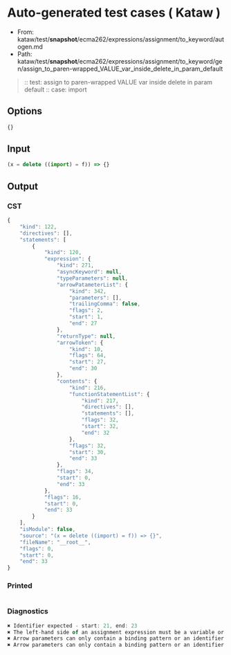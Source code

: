 # Auto-generated test cases ( Kataw )
- From: kataw/test/__snapshot__/ecma262/expressions/assignment/to_keyword/autogen.md
- Path: kataw/test/__snapshot__/ecma262/expressions/assignment/to_keyword/gen/assign_to_paren-wrapped_VALUE_var_inside_delete_in_param_default
> :: test: assign to paren-wrapped VALUE var inside delete in param default
> :: case: import
## Options

`````js
{}
`````
## Input

`````js
(x = delete ((import) = f)) => {}
`````
## Output

### CST

```javascript
{
    "kind": 122,
    "directives": [],
    "statements": [
        {
            "kind": 120,
            "expression": {
                "kind": 271,
                "asyncKeyword": null,
                "typeParameters": null,
                "arrowPatameterList": {
                    "kind": 342,
                    "parameters": [],
                    "trailingComma": false,
                    "flags": 2,
                    "start": 1,
                    "end": 27
                },
                "returnType": null,
                "arrowToken": {
                    "kind": 10,
                    "flags": 64,
                    "start": 27,
                    "end": 30
                },
                "contents": {
                    "kind": 216,
                    "functionStatementList": {
                        "kind": 217,
                        "directives": [],
                        "statements": [],
                        "flags": 32,
                        "start": 32,
                        "end": 32
                    },
                    "flags": 32,
                    "start": 30,
                    "end": 33
                },
                "flags": 34,
                "start": 0,
                "end": 33
            },
            "flags": 16,
            "start": 0,
            "end": 33
        }
    ],
    "isModule": false,
    "source": "(x = delete ((import) = f)) => {}",
    "fileName": "__root__",
    "flags": 0,
    "start": 0,
    "end": 33
}
```

### Printed

```javascript

```

### Diagnostics

```javascript
✖ Identifier expected - start: 21, end: 23
✖ The left-hand side of an assignment expression must be a variable or a property access - start: 21, end: 23
✖ Arrow parameters can only contain a binding pattern or an identifier - start: 13, end: 30
✖ Arrow parameters can only contain a binding pattern or an identifier - start: 11, end: 30

```

